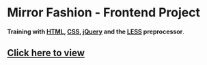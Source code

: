 # Mirror Fashion - Frontend Project 


**Training with [HTML](https://www.w3.org/TR/html52/), [CSS](https://www.w3.org/Style/CSS/), [jQuery](https://jquery.com/) and the [LESS](http://lesscss.org/) preprocessor**.

## [Click here to view](https://mayararysia.github.io/mirror-fashion/)

